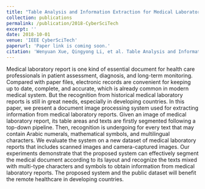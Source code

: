```yaml
---
title: "Table Analysis and Information Extraction for Medical Laboratory Reports(Accepted)"
collection: publications
permalink: /publication/2018-CyberSciTech
excerpt: ''
date: 2018-10-01
venue: 'IEEE CyberSciTech'
paperurl: 'Paper link is coming soon.'
citation: 'Wenyuan Xue, Qingyong Li, et al. Table Analysis and Information Extraction for Medical Laboratory Reports. The 3rd IEEE Cyber Science Technology Congress, 2018.'
---
```

Medical laboratory report is one kind of essential document for health care professionals in patient assessment, diagnosis, and long-term monitoring. Compared with paper files, electronic records are convenient for keeping up to date, complete, and accurate, which is already common in modern medical system. But the recognition from historical medical laboratory reports is still in great needs, especially in developing countries. In this paper, we present a document image processing system used for extracting information from medical laboratory reports. Given an image of medical laboratory report, its table areas and texts are firstly segmented following a top-down pipeline. Then, recognition is undergoing for every text that may contain Arabic numerals, mathematical symbols, and multilingual characters. We evaluate the system on a new dataset of medical laboratory reports that includes scanned images and camera-captured images. Our experiments demonstrate that the proposed system can effectively segment the medical document according to its layout and recognize the texts mixed with multi-type characters and symbols to obtain information from medical laboratory reports. The proposed system and the public dataset will benefit the remote healthcare in developing countries.
